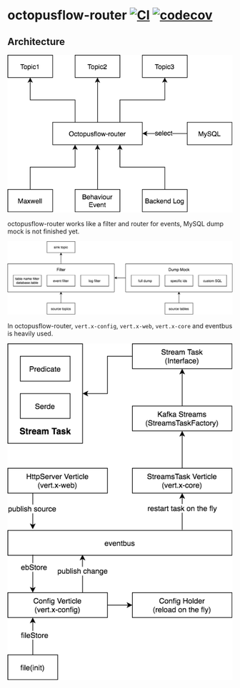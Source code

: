 # octopusflow-router [![CI][1]][1] [![codecov][3]][4]

[1]: https://github.com/octopusflow/octopusflow-router/workflows/CI/badge.svg
[2]: https://goreportcard.com/badge/github.com/billryan/collections
[3]: https://codecov.io/gh/octopusflow/octopusflow-router/branch/master/graph/badge.svg "Coverage badge"
[4]: https://codecov.io/gh/octopusflow/octopusflow-router "Codecov Status"

## Architecture

![octopusflow-router-arch](doc/octopusflow-router-1.png)

octopusflow-router works like a filter and router for events, MySQL dump mock is not finished yet.

![octopusflow-router-detail](doc/octopusflow-router-2.png)

In octopusflow-router, `vert.x-config`, `vert.x-web`, `vert.x-core` and eventbus is heavily used.

![octopusflow-router-impl](doc/octopusflow-router-3.png)
